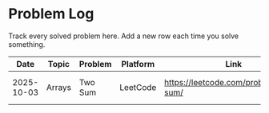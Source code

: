 

# Problem Log

Track every solved problem here. Add a new row each time you solve something.

| Date       | Topic   | Problem   | Platform | Link                                         | Approach                  | Time | Notes                     |
|------------|---------|-----------|----------|---------------------------------------------|---------------------------|------|---------------------------|
| 2025-10-03 | Arrays  | Two Sum   | LeetCode | https://leetcode.com/problems/two-sum/      | HashMap (num -> index)    | 12m  | Watch out for duplicates |